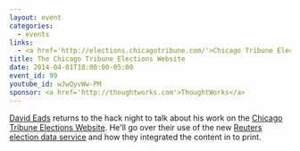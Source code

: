 ```yaml
---
layout: event
categories: 
  - events
links:
  - <a href='http://elections.chicagotribune.com/'>Chicago Tribune Election Center</a>
title: The Chicago Tribune Elections Website
date: 2014-04-01T18:00:00-05:00
event_id: 99
youtube_id: wJwQyvWw-PM
sponsor: <a href='http://thoughtworks.com'>ThoughtWorks</a>
---
```


<p><a href='https://twitter.com/eads'>David Eads</a> returns to the hack night to talk about his work on the <a href='http://elections.chicagotribune.com/'>Chicago Tribune Elections Website</a>. He'll go over their use of the new <a href='http://specialevents.reuters.com/us-election-service/'>Reuters election data service</a> and how they integrated the content in to print.</p>
